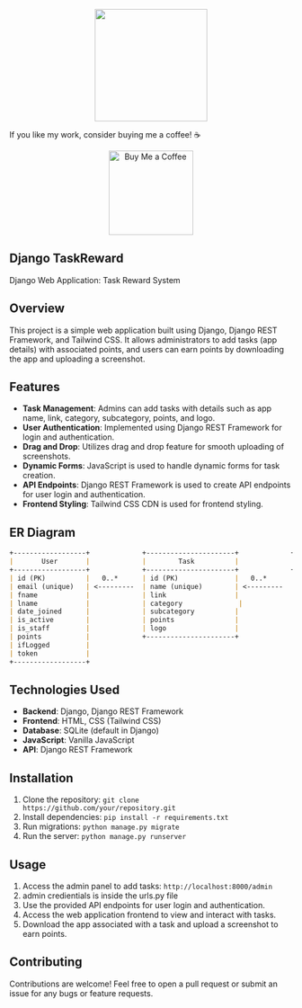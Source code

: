 <p align="center">
    <img width="200" src="https://github.com/bogusdeck/django-assignment/assets/80052733/e768091a-a844-48c4-8fc0-e5a9bc3bd83d">
</p>

If you like my work, consider buying me a coffee! ☕️
<div align="center">
<a href="https://www.buymeacoffee.com/bogusdeck" target="_blank">
    <img src="https://cdn.buymeacoffee.com/buttons/v2/default-yellow.png" alt="Buy Me a Coffee" width="150" />
</a>
</div>


## Django TaskReward

Django Web Application: Task Reward System

## Overview

This project is a simple web application built using Django, Django REST Framework, and Tailwind CSS. It allows administrators to add tasks (app details) with associated points, and users can earn points by downloading the app and uploading a screenshot.

## Features

- **Task Management**: Admins can add tasks with details such as app name, link, category, subcategory, points, and logo.
- **User Authentication**: Implemented using Django REST Framework for login and authentication.
- **Drag and Drop**: Utilizes drag and drop feature for smooth uploading of screenshots.
- **Dynamic Forms**: JavaScript is used to handle dynamic forms for task creation.
- **API Endpoints**: Django REST Framework is used to create API endpoints for user login and authentication.
- **Frontend Styling**: Tailwind CSS CDN is used for frontend styling.

## ER Diagram
```markdown
+------------------+             +----------------------+             +----------------------+
|       User       |             |        Task          |             |      user_task       |
+------------------+             +----------------------+             +----------------------+
| id (PK)          |   0..*      | id (PK)              |   0..*      | id (PK)              |
| email (unique)   | <---------  | name (unique)        | <---------  | user_id (FK)         |
| fname            |             | link                 |             | task_id (FK)         |
| lname            |             | category              |             +----------------------+
| date_joined      |             | subcategory          |
| is_active        |             | points               |
| is_staff         |             | logo                 |
| points           |             +----------------------+
| ifLogged         |
| token            |
+------------------+
```

## Technologies Used

- **Backend**: Django, Django REST Framework
- **Frontend**: HTML, CSS (Tailwind CSS)
- **Database**: SQLite (default in Django)
- **JavaScript**: Vanilla JavaScript
- **API**: Django REST Framework

## Installation

1. Clone the repository: `git clone https://github.com/your/repository.git`
2. Install dependencies: `pip install -r requirements.txt`
3. Run migrations: `python manage.py migrate`
4. Run the server: `python manage.py runserver`

## Usage

1. Access the admin panel to add tasks: `http://localhost:8000/admin`
2. admin credientials is inside the urls.py file
3. Use the provided API endpoints for user login and authentication.
4. Access the web application frontend to view and interact with tasks.
5. Download the app associated with a task and upload a screenshot to earn points.

## Contributing

Contributions are welcome! Feel free to open a pull request or submit an issue for any bugs or feature requests.

